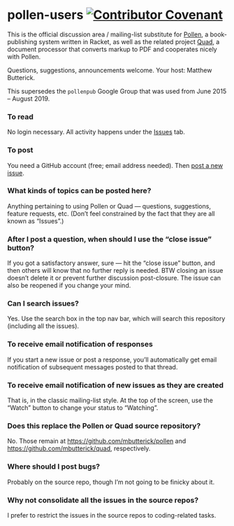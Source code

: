 # pollen-users [![Contributor Covenant](https://img.shields.io/badge/Contributor%20Covenant-2.0-4baaaa.svg)](code_of_conduct.md) 

This is the official discussion area / mailing-list substitute for [Pollen](https://pollenpub.com), a book-publishing system written in Racket, as well as the related project [Quad](https://docs.racket-lang.org/quad/), a document processor that converts markup to PDF and cooperates nicely with Pollen.

Questions, suggestions, announcements welcome. Your host: Matthew Butterick.

This supersedes the `pollenpub` Google Group that was used from June 2015 – August 2019.

### To read

No login necessary. All activity happens under the [Issues](https://github.com/mbutterick/pollen-users/issues) tab.

### To post

You need a GitHub account (free; email address needed). Then [post a new issue](https://github.com/mbutterick/pollen-users/issues/new).


### What kinds of topics can be posted here?

Anything pertaining to using Pollen or Quad — questions, suggestions, feature requests, etc. (Don’t feel constrained by the fact that they are all known as “Issues”.)


### After I post a question, when should I use the “close issue” button?

If you got a satisfactory answer, sure — hit the “close issue” button, and then others will know that no further reply is needed. BTW closing an issue doesn’t delete it or prevent further discussion post-closure. The issue can also be reopened if you change your mind.


### Can I search issues?

Yes. Use the search box in the top nav bar, which will search this repository (including all the issues).


### To receive email notification of responses

If you start a new issue or post a response, you’ll automatically get email notification of subsequent messages posted to that thread.

### To receive email notification of new issues as they are created

That is, in the classic mailing-list style. At the top of the screen, use the “Watch” button to change your status to “Watching”.


### Does this replace the Pollen or Quad source repository?

No. Those remain at https://github.com/mbutterick/pollen and https://github.com/mbutterick/quad, respectively.


### Where should I post bugs?

Probably on the source repo, though I’m not going to be finicky about it.


### Why not consolidate all the issues in the source repos?

I prefer to restrict the issues in the source repos to coding-related tasks.

